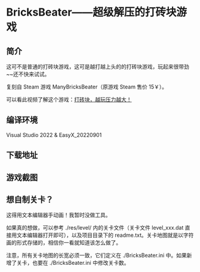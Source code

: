 # BricksBeater——超级解压的打砖块游戏


## 简介

这可不是普通的打砖块游戏，这可是越打越上头的的打砖块游戏，玩起来很带劲~~还不快来试试。

复刻自 Steam 游戏 ManyBricksBeater（原游戏 Steam 售价 15￥）。

可以看此视频了解这个游戏：[打砖块，越玩压力越大！](https://www.bilibili.com/video/BV1hB4y1M7va/)

## 编译环境

Visual Studio 2022 & EasyX_20220901

## 下载地址



## 游戏截图



## 想自制关卡？

这得用文本编辑器手动画！我暂时没做工具。

如果真的想做，可以参考 ./res/level/ 内的关卡文件（关卡文件 level_xxx.dat 直接用文本编辑器打开即可），以及项目目录下的 readme.txt。关卡地图就是以字符画的形式存储的，相信你一看就知道该怎么做了。

注意，所有关卡地图的长宽必须一致，它们定义在 ./BricksBeater.ini 中。如果新增了关卡，也要在 ./BricksBeater.ini 中修改关卡数。
